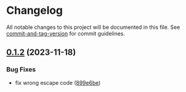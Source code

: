 # Changelog

All notable changes to this project will be documented in this file. See [commit-and-tag-version](https://github.com/absolute-version/commit-and-tag-version) for commit guidelines.

## [0.1.2](https://github.com/DCsunset/markdown-it-code-copy/compare/v0.1.1...v0.1.2) (2023-11-18)


### Bug Fixes

* fix wrong escape code ([899e6be](https://github.com/DCsunset/markdown-it-code-copy/commit/899e6befbf3cbfaf6a9b83fef2c3000ca68e2312))
